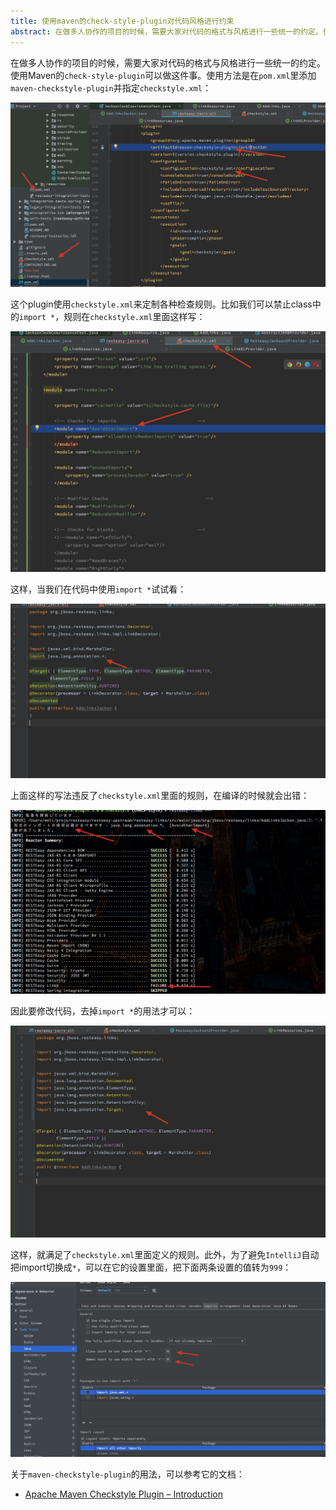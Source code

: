 ```yaml
---
title: 使用maven的check-style-plugin对代码风格进行约束
abstract: 在做多人协作的项目的时候，需要大家对代码的格式与风格进行一些统一的约定。使用Maven的`check-style-plugin`可以做这件事。
---
```





在做多人协作的项目的时候，需要大家对代码的格式与风格进行一些统一的约定。使用Maven的`check-style-plugin`可以做这件事。使用方法是在`pom.xml`里添加`maven-checkstyle-plugin`并指定`checkstyle.xml`：

![](https://raw.githubusercontent.com/liweinan/blogpicbackup/master/data/33612E2D-40C0-4994-BF26-6A96F40F6F25.png)

这个plugin使用`checkstyle.xml`来定制各种检查规则。比如我们可以禁止class中的`import *`，规则在`checkstyle.xml`里面这样写：

![](https://raw.githubusercontent.com/liweinan/blogpicbackup/master/data/395C5E8E-9637-46A3-A422-33AE5C099BA8.png)

这样，当我们在代码中使用`import *`试试看：

![](https://raw.githubusercontent.com/liweinan/blogpicbackup/master/data/4DE36665-A12A-4979-9541-9CE5315E004D.png)

上面这样的写法违反了`checkstyle.xml`里面的规则，在编译的时候就会出错：

![](https://raw.githubusercontent.com/liweinan/blogpicbackup/master/data/6103A185-960A-4F6B-A9EA-4D4AF6CF039F.png)

因此要修改代码，去掉`import *`的用法才可以：

![](https://raw.githubusercontent.com/liweinan/blogpicbackup/master/data/8A3E4C4A-6623-4D0B-8412-00099098393E.png)

这样，就满足了`checkstyle.xml`里面定义的规则。此外，为了避免`IntelliJ`自动把import切换成`*`，可以在它的设置里面，把下面两条设置的值转为`999`：

![](https://raw.githubusercontent.com/liweinan/blogpicbackup/master/data/B17C386F-D306-47BF-AED8-F6510581A718.png)

关于`maven-checkstyle-plugin`的用法，可以参考它的文档：

- [Apache Maven Checkstyle Plugin – Introduction](https://maven.apache.org/plugins/maven-checkstyle-plugin/)





